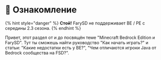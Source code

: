 # 👋 Ознакомление

{% hint style="danger" %}
**Стой!** FarySD не поддерживает BE / PE с середины 2.3 сезона.
{% endhint %}

Привет, этот раздел от и до посвящён теме "Minecraft Bedrock Edition и FarySD". Тут ты сможешь найти руководство "Как начать играть?" и статьи: "Какие недостатки есть у BE?", "Чем отличаются игроки Java от Bedrock сообщества на FSD?".
